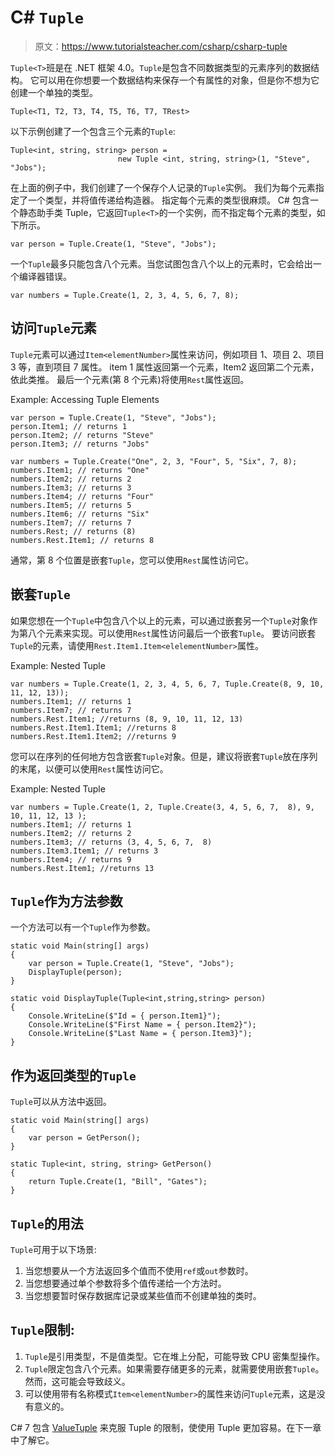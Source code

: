 # C# `Tuple`

> 原文：<https://www.tutorialsteacher.com/csharp/csharp-tuple>

`Tuple<T>`班是在 .NET 框架 4.0。`Tuple`是包含不同数据类型的元素序列的数据结构。 它可以用在你想要一个数据结构来保存一个有属性的对象，但是你不想为它创建一个单独的类型。

```
Tuple<T1, T2, T3, T4, T5, T6, T7, TRest> 
```

以下示例创建了一个包含三个元素的`Tuple`:

```
Tuple<int, string, string> person = 
                        new Tuple <int, string, string>(1, "Steve", "Jobs"); 
```

在上面的例子中，我们创建了一个保存个人记录的`Tuple`实例。 我们为每个元素指定了一个类型，并将值传递给构造器。 指定每个元素的类型很麻烦。 C# 包含一个静态助手类 Tuple，它返回`Tuple<T>`的一个实例，而不指定每个元素的类型，如下所示。

```
var person = Tuple.Create(1, "Steve", "Jobs"); 
```

一个`Tuple`最多只能包含八个元素。当您试图包含八个以上的元素时，它会给出一个编译器错误。

```
var numbers = Tuple.Create(1, 2, 3, 4, 5, 6, 7, 8); 
```

## 访问`Tuple`元素

`Tuple`元素可以通过`Item<elementNumber>`属性来访问，例如项目 1、项目 2、项目 3 等，直到项目 7 属性。 item 1 属性返回第一个元素，Item2 返回第二个元素，依此类推。 最后一个元素(第 8 个元素)将使用`Rest`属性返回。

Example: Accessing Tuple Elements

```
var person = Tuple.Create(1, "Steve", "Jobs");
person.Item1; // returns 1
person.Item2; // returns "Steve"
person.Item3; // returns "Jobs"

var numbers = Tuple.Create("One", 2, 3, "Four", 5, "Six", 7, 8);
numbers.Item1; // returns "One"
numbers.Item2; // returns 2
numbers.Item3; // returns 3
numbers.Item4; // returns "Four"
numbers.Item5; // returns 5
numbers.Item6; // returns "Six"
numbers.Item7; // returns 7
numbers.Rest; // returns (8)
numbers.Rest.Item1; // returns 8 
```

通常，第 8 个位置是嵌套`Tuple`，您可以使用`Rest`属性访问它。

## 嵌套`Tuple`

如果您想在一个`Tuple`中包含八个以上的元素，可以通过嵌套另一个`Tuple`对象作为第八个元素来实现。可以使用`Rest`属性访问最后一个嵌套`Tuple`。 要访问嵌套`Tuple`的元素，请使用`Rest.Item1.Item<elelementNumber>`属性。

Example: Nested Tuple

```
var numbers = Tuple.Create(1, 2, 3, 4, 5, 6, 7, Tuple.Create(8, 9, 10, 11, 12, 13));
numbers.Item1; // returns 1
numbers.Item7; // returns 7
numbers.Rest.Item1; //returns (8, 9, 10, 11, 12, 13)
numbers.Rest.Item1.Item1; //returns 8
numbers.Rest.Item1.Item2; //returns 9 
```

您可以在序列的任何地方包含嵌套`Tuple`对象。但是，建议将嵌套`Tuple`放在序列的末尾，以便可以使用`Rest`属性访问它。

Example: Nested Tuple

```
var numbers = Tuple.Create(1, 2, Tuple.Create(3, 4, 5, 6, 7,  8), 9, 10, 11, 12, 13 );
numbers.Item1; // returns 1
numbers.Item2; // returns 2
numbers.Item3; // returns (3, 4, 5, 6, 7,  8)
numbers.Item3.Item1; // returns 3
numbers.Item4; // returns 9
numbers.Rest.Item1; //returns 13 
```

## `Tuple`作为方法参数

一个方法可以有一个`Tuple`作为参数。

```
static void Main(string[] args)
{
    var person = Tuple.Create(1, "Steve", "Jobs");
    DisplayTuple(person);
}

static void DisplayTuple(Tuple<int,string,string> person)
{
    Console.WriteLine($"Id = { person.Item1}");
    Console.WriteLine($"First Name = { person.Item2}");
    Console.WriteLine($"Last Name = { person.Item3}");
} 
```

## 作为返回类型的`Tuple`

`Tuple`可以从方法中返回。

```
static void Main(string[] args)
{
    var person = GetPerson();
}

static Tuple<int, string, string> GetPerson() 
{
    return Tuple.Create(1, "Bill", "Gates");
} 
```

## `Tuple`的用法

`Tuple`可用于以下场景:

1.  当您想要从一个方法返回多个值而不使用`ref`或`out`参数时。
2.  当您想要通过单个参数将多个值传递给一个方法时。
3.  当您想要暂时保存数据库记录或某些值而不创建单独的类时。

## `Tuple`限制:

1.  `Tuple`是引用类型，不是值类型。它在堆上分配，可能导致 CPU 密集型操作。
2.  `Tuple`限定包含八个元素。如果需要存储更多的元素，就需要使用嵌套`Tuple`。然而，这可能会导致歧义。
3.  可以使用带有名称模式`Item<elementNumber>`的属性来访问`Tuple`元素，这是没有意义的。

C# 7 包含 [ValueTuple](/csharp/valuetuple) 来克服 Tuple 的限制，使使用 Tuple 更加容易。在下一章中了解它。